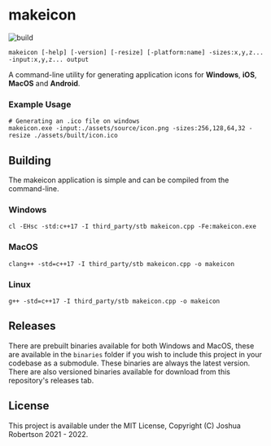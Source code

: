 # makeicon

![build](https://github.com/jrob774/makeicon/actions/workflows/build.yaml/badge.svg)

```
makeicon [-help] [-version] [-resize] [-platform:name] -sizes:x,y,z... -input:x,y,z... output
```

A command-line utility for generating application icons for **Windows**, **iOS**, **MacOS** and **Android**.

### Example Usage

```
# Generating an .ico file on windows
makeicon.exe -input:./assets/source/icon.png -sizes:256,128,64,32 -resize ./assets/built/icon.ico
```

## Building

The makeicon application is simple and can be compiled from the command-line.

### Windows

```
cl -EHsc -std:c++17 -I third_party/stb makeicon.cpp -Fe:makeicon.exe
```

### MacOS

```
clang++ -std=c++17 -I third_party/stb makeicon.cpp -o makeicon
```

### Linux

```
g++ -std=c++17 -I third_party/stb makeicon.cpp -o makeicon
```

## Releases

There are prebuilt binaries available for both Windows and MacOS, these are available
in the `binaries` folder if you wish to include this project in your codebase as a
submodule. These binaries are always the latest version. There are also versioned
binaries available for download from this repository's releases tab.

## License

This project is available under the MIT License, Copyright (C) Joshua Robertson 2021 - 2022.
